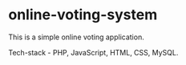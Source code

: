 # online-voting-system
This is a simple online voting application.

Tech-stack - PHP, JavaScript, HTML, CSS, MySQL.

